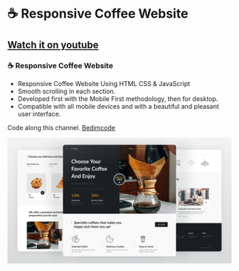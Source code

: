 # ☕ Responsive Coffee Website

## [Watch it on youtube](https://youtu.be/kObf5-dJMpw)

### ☕ Responsive Coffee Website

- Responsive Coffee Website Using HTML CSS & JavaScript
- Smooth scrolling in each section.
- Developed first with the Mobile First methodology, then for desktop.
- Compatible with all mobile devices and with a beautiful and pleasant user interface.

Code along this channel. [Bedimcode](https://www.youtube.com/c/Bedimcode)

![preview img](/preview.png)
